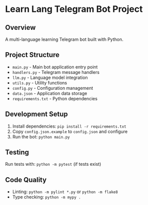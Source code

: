 # Learn Lang Telegram Bot Project

## Overview
A multi-language learning Telegram bot built with Python.

## Project Structure
- `main.py` - Main bot application entry point
- `handlers.py` - Telegram message handlers
- `llm.py` - Language model integration
- `utils.py` - Utility functions
- `config.py` - Configuration management
- `data.json` - Application data storage
- `requirements.txt` - Python dependencies

## Development Setup
1. Install dependencies: `pip install -r requirements.txt`
2. Copy `config.json.example` to `config.json` and configure
3. Run the bot: `python main.py`

## Testing
Run tests with: `python -m pytest` (if tests exist)

## Code Quality
- Linting: `python -m pylint *.py` or `python -m flake8`
- Type checking: `python -m mypy .`
